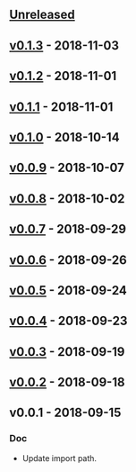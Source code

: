 <a name="unreleased"></a>
## [Unreleased]


<a name="v0.1.3"></a>
## [v0.1.3] - 2018-11-03

<a name="v0.1.2"></a>
## [v0.1.2] - 2018-11-01

<a name="v0.1.1"></a>
## [v0.1.1] - 2018-11-01

<a name="v0.1.0"></a>
## [v0.1.0] - 2018-10-14

<a name="v0.0.9"></a>
## [v0.0.9] - 2018-10-07

<a name="v0.0.8"></a>
## [v0.0.8] - 2018-10-02

<a name="v0.0.7"></a>
## [v0.0.7] - 2018-09-29

<a name="v0.0.6"></a>
## [v0.0.6] - 2018-09-26

<a name="v0.0.5"></a>
## [v0.0.5] - 2018-09-24

<a name="v0.0.4"></a>
## [v0.0.4] - 2018-09-23

<a name="v0.0.3"></a>
## [v0.0.3] - 2018-09-19

<a name="v0.0.2"></a>
## [v0.0.2] - 2018-09-18

<a name="v0.0.1"></a>
## v0.0.1 - 2018-09-15
### Doc
- Update import path.


[Unreleased]: https://github.com/shuheiktgw/go-travis/compare/v0.1.3...HEAD
[v0.1.3]: https://github.com/shuheiktgw/go-travis/compare/v0.1.2...v0.1.3
[v0.1.2]: https://github.com/shuheiktgw/go-travis/compare/v0.1.1...v0.1.2
[v0.1.1]: https://github.com/shuheiktgw/go-travis/compare/v0.1.0...v0.1.1
[v0.1.0]: https://github.com/shuheiktgw/go-travis/compare/v0.0.9...v0.1.0
[v0.0.9]: https://github.com/shuheiktgw/go-travis/compare/v0.0.8...v0.0.9
[v0.0.8]: https://github.com/shuheiktgw/go-travis/compare/v0.0.7...v0.0.8
[v0.0.7]: https://github.com/shuheiktgw/go-travis/compare/v0.0.6...v0.0.7
[v0.0.6]: https://github.com/shuheiktgw/go-travis/compare/v0.0.5...v0.0.6
[v0.0.5]: https://github.com/shuheiktgw/go-travis/compare/v0.0.4...v0.0.5
[v0.0.4]: https://github.com/shuheiktgw/go-travis/compare/v0.0.3...v0.0.4
[v0.0.3]: https://github.com/shuheiktgw/go-travis/compare/v0.0.2...v0.0.3
[v0.0.2]: https://github.com/shuheiktgw/go-travis/compare/v0.0.1...v0.0.2
